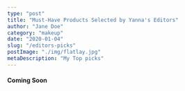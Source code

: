 ```yaml
---
type: "post"
title: "Must-Have Products Selected by Yanna's Editors"
author: "Jane Doe"
category: "makeup"
date: "2020-01-04"
slug: "/editors-picks"
postImage: "./img/flatlay.jpg"
metaDescription: "My Top picks"
---
```


#### Coming Soon
